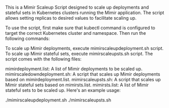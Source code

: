 This is a Mimir Scaleup Script designed to scale up deployments and stateful sets in Kubernetes clusters running the Mimir application. The script allows setting replicas to desired values to facilitate scaling up.

To use the script, first make sure that kubectl command is configured to target the correct Kubernetes cluster and namespace. Then run the following commands:

To scale up Mimir deployments, execute mimirscaleupdeployment.sh script.
To scale up Mimir stateful sets, execute mimirscaleupsts.sh script.
The script comes with the following files:

mimirdeployment.list: A list of Mimir deployments to be scaled up.
mimirscaledowndeployment.sh: A script that scales up Mimir deployments based on mimirdeployment.list.
mimirscaleupsts.sh: A script that scales up Mimir stateful sets based on mimirsts.list.
mimirsts.list: A list of Mimir stateful sets to be scaled up.
Here's an example usage:


./mimirscaleupdeployment.sh 
./mimirscaleupsts.sh 

